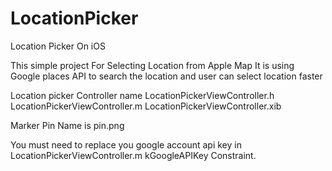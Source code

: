 # LocationPicker
Location Picker On iOS

This simple project For Selecting Location from Apple Map
It is using Google places API to search the location and user can select location faster

Location picker Controller name 
LocationPickerViewController.h
LocationPickerViewController.m
LocationPickerViewController.xib

Marker Pin Name is pin.png

You must need to replace you google account api key in LocationPickerViewController.m kGoogleAPIKey Constraint.
